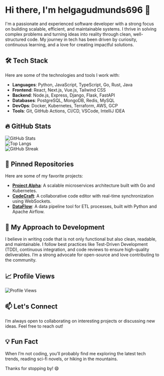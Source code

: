 # Hi there, I'm helgagudmunds696 👋  

I'm a passionate and experienced software developer with a strong focus on building scalable, efficient, and maintainable systems. I thrive in solving complex problems and turning ideas into reality through clean, well-structured code. My journey in tech has been driven by curiosity, continuous learning, and a love for creating impactful solutions.  

## 🛠️ Tech Stack  
Here are some of the technologies and tools I work with:  
- **Languages**: Python, JavaScript, TypeScript, Go, Rust, Java  
- **Frontend**: React, Next.js, Vue.js, Tailwind CSS  
- **Backend**: Node.js, Express, Django, Flask, FastAPI  
- **Databases**: PostgreSQL, MongoDB, Redis, MySQL  
- **DevOps**: Docker, Kubernetes, Terraform, AWS, GCP  
- **Tools**: Git, GitHub Actions, CI/CD, VSCode, IntelliJ IDEA  

## 🔥 GitHub Stats  
![GitHub Stats](https://github-readme-stats.vercel.app/api?username=helgagudmunds696&show_icons=true&theme=radical)  
![Top Langs](https://github-readme-stats.vercel.app/api/top-langs/?username=helgagudmunds696&layout=compact&theme=radical)  
![GitHub Streak](https://github-readme-streak-stats.herokuapp.com/?user=helgagudmunds696&theme=radical)  

## 🌟 Pinned Repositories  
Here are some of my favorite projects:  
- **[Project Alpha](https://github.com/helgagudmunds696/project-alpha)**: A scalable microservices architecture built with Go and Kubernetes.  
- **[CodeCraft](https://github.com/helgagudmunds696/codecraft)**: A collaborative code editor with real-time synchronization using WebSockets.  
- **[DataFlow](https://github.com/helgagudmunds696/dataflow)**: A data pipeline tool for ETL processes, built with Python and Apache Airflow.  

## 🚀 My Approach to Development  
I believe in writing code that is not only functional but also clean, readable, and maintainable. I follow best practices like Test-Driven Development (TDD), continuous integration, and code reviews to ensure high-quality deliverables. I’m a strong advocate for open-source and love contributing to the community.  

## 📈 Profile Views  
![Profile Views](https://komarev.com/ghpvc/?username=helgagudmunds696&color=blue&style=flat-square)  

## 📫 Let's Connect  
I’m always open to collaborating on interesting projects or discussing new ideas. Feel free to reach out!  

## 💡 Fun Fact  
When I’m not coding, you’ll probably find me exploring the latest tech trends, reading sci-fi novels, or hiking in the mountains.  

Thanks for stopping by! 😄
